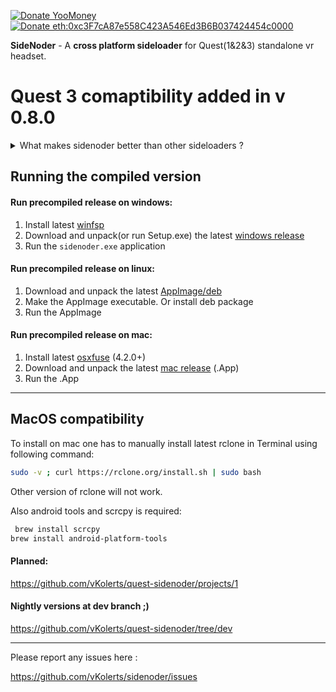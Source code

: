 <!-- [![Donate PayPal](https://img.shields.io/badge/Donate-PayPal-blue.svg)](https://paypal.me/1xyst) -->
[![Donate YooMoney](https://img.shields.io/badge/Donate-YooMoney-purple.svg)](https://yoomoney.ru/to/410011725792647)
[![Donate eth:0xc3F7cA87e558C423A546Ed3B6B037424454c0000](https://img.shields.io/badge/Donate-ETH-white.svg)](donate.md)
<!---[![Donate Other Crypto](https://img.shields.io/badge/Donate-Crypto-red.svg)](https://nowpayments.io/donation?api_key=MAKXTDS-MMK4BZQ-J5F0TBA-6QCGGFX)-->


**SideNoder** - A **cross platform sideloader** for Quest(1&2&3) standalone vr headset.

# Quest 3 comaptibility added in v 0.8.0

<details>
<summary>
What makes sidenoder better than other sideloaders ?
</summary>

---

- **Automatically scan** hmd and drive, to **find available updates**.
- Apps automatically **update without losing app/cache/save data**.
- Apps can update **across mismatching apk signatures**.
- Drive list is **sorted** by date and offers **search function**.
- Drive list offers **pictures and versionCodes**.
- Much much more.

---

</details>

## Running the compiled version

#### Run precompiled release on windows:
1. Install latest [winfsp](https://github.com/billziss-gh/winfsp/releases/latest)
2. Download and unpack(or run Setup.exe) the latest [windows release](https://github.com/vKolerts/sidenoder/releases/latest)
3. Run the `sidenoder.exe` application

#### Run precompiled release on linux:
1. Download and unpack the latest [AppImage/deb](https://github.com/vKolerts/sidenoder/releases/latest)
2. Make the AppImage executable. Or install deb package
3. Run the AppImage

#### Run precompiled release on mac:
1. Install latest [osxfuse](https://github.com/osxfuse/osxfuse/releases) (4.2.0+)
2. Download and unpack the latest [mac release](https://github.com/vKolerts/sidenoder/releases/latest) (.App)
3. Run the .App


---

## MacOS compatibility

To install on mac one has to manually install latest rclone in Terminal using following command:
```bash
sudo -v ; curl https://rclone.org/install.sh | sudo bash
```
Other version of rclone will not work.

Also android tools and scrcpy is required:
```bash
 brew install scrcpy
brew install android-platform-tools
```

#### Planned:
https://github.com/vKolerts/quest-sidenoder/projects/1

#### Nightly versions at dev branch ;)
https://github.com/vKolerts/quest-sidenoder/tree/dev

---

Please report any issues here :

https://github.com/vKolerts/sidenoder/issues

